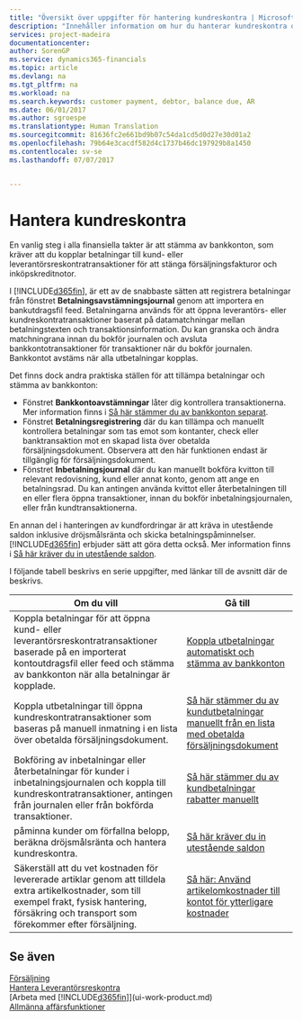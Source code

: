```yaml
---
title: "Översikt över uppgifter för hantering kundreskontra | Microsoft Docs"
description: "Innehåller information om hur du hanterar kundreskontra och kopplar betalningar till kund- eller leverantörstransaktioner."
services: project-madeira
documentationcenter: 
author: SorenGP
ms.service: dynamics365-financials
ms.topic: article
ms.devlang: na
ms.tgt_pltfrm: na
ms.workload: na
ms.search.keywords: customer payment, debtor, balance due, AR
ms.date: 06/01/2017
ms.author: sgroespe
ms.translationtype: Human Translation
ms.sourcegitcommit: 81636fc2e661bd9b07c54da1cd5d0d27e30d01a2
ms.openlocfilehash: 79b64e3cacdf582d4c1737b46dc197929b8a1450
ms.contentlocale: sv-se
ms.lasthandoff: 07/07/2017


---
```

# <a name="managing-receivables"></a>Hantera kundreskontra
En vanlig steg i alla finansiella takter är att stämma av bankkonton, som kräver att du kopplar betalningar till kund- eller leverantörsreskontratransaktioner för att stänga försäljningsfakturor och inköpskreditnotor.  

I [!INCLUDE[d365fin](includes/d365fin_md.md)], är ett av de snabbaste sätten att registrera betalningar från fönstret **Betalningsavstämningsjournal** genom att importera en bankutdragsfil feed. Betalningarna används för att öppna leverantörs- eller kundreskontratransaktioner baserat på datamatchningar mellan betalningstexten och transaktionsinformation. Du kan granska och ändra matchningrana innan du bokför journalen och avsluta bankkontotransaktioner för transaktioner när du bokför journalen. Bankkontot avstäms när alla utbetalningar kopplas.

Det finns dock andra praktiska ställen för att tillämpa betalningar och stämma av bankkonton:  

* Fönstret **Bankkontoavstämningar** låter dig kontrollera transaktionerna. Mer information finns i [Så här stämmer du av bankkonton separat](bank-how-reconcile-bank-accounts-separately.md).  
* Fönstret **Betalningsregistrering** där du kan tillämpa och manuellt kontrollera betalningar som tas emot som kontanter, check eller banktransaktion mot en skapad lista över obetalda försäljningsdokument. Observera att den här funktionen endast är tillgänglig för försäljningsdokument.  
* Fönstret **Inbetalningsjournal** där du kan manuellt bokföra kvitton till relevant redovisning, kund eller annat konto, genom att ange en betalningsrad. Du kan antingen använda kvittot eller återbetalningen till en eller flera öppna transaktioner, innan du bokför inbetalningsjournalen, eller från kundtransaktionerna.  

En annan del i hanteringen av kundfordringar är att kräva in utestående saldon inklusive dröjsmålsränta och skicka betalningspåminnelser. [!INCLUDE[d365fin](includes/d365fin_md.md)] erbjuder sätt att göra detta också. Mer information finns i [Så här kräver du in utestående saldon](receivables-collect-outstanding-balances.md).  

I följande tabell beskrivs en serie uppgifter, med länkar till de avsnitt där de beskrivs.  

| Om du vill | Gå till |
| --- | --- |
| Koppla betalningar för att öppna kund- eller leverantörsreskontratransaktioner baserade på en importerat kontoutdragsfil eller feed och stämma av bankkonton när alla betalningar är kopplade. |[Koppla utbetalningar automatiskt och stämma av bankkonton](receivables-apply-payments-auto-reconcile-bank-accounts.md) |
| Koppla utbetalningar till öppna kundreskontratransaktioner som baseras på manuell inmatning i en lista över obetalda försäljningsdokument. |[Så här stämmer du av kundutbetalningar manuellt från en lista med obetalda försäljningsdokument](receivables-how-reconcile-customer-payments-list-unpaid-sales-documents.md) |
| Bokföring av inbetalningar eller återbetalningar för kunder i inbetalningsjournalen och koppla till kundreskontratransaktioner, antingen från journalen eller från bokförda transaktioner. |[Så här stämmer du av kundbetalningar rabatter manuellt](receivables-how-apply-sales-transactions-manually.md) |
| påminna kunder om förfallna belopp, beräkna dröjsmålsränta och hantera kundreskontra. |[Så här kräver du in utestående saldon](receivables-collect-outstanding-balances.md) |
|Säkerställ att du vet kostnaden för levererade artiklar genom att tilldela extra artikelkostnader, som till exempel frakt, fysisk hantering, försäkring och transport som förekommer efter försäljning.|[Så här: Använd artikelomkostnader till kontot för ytterligare kostnader](payables-how-assign-item-charges.md)|
## <a name="see-also"></a>Se även
[Försäljning](sales-manage-sales.md)  
[Hantera Leverantörsreskontra](payables-manage-payables.md)  
[Arbeta med [!INCLUDE[d365fin](includes/d365fin_md.md)]](ui-work-product.md)  
[Allmänna affärsfunktioner](ui-across-business-areas.md)


